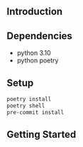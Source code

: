 ## Introduction

## Dependencies

- python 3.10
- python poetry

## Setup

```bash
poetry install
poetry shell
pre-commit install
```

## Getting Started
